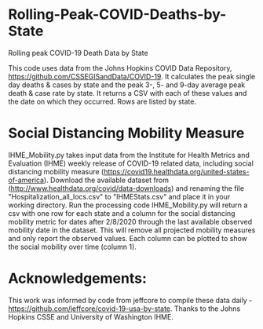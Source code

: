 # Rolling-Peak-COVID-Deaths-by-State
Rolling peak COVID-19 Death Data by State

This code uses data from the Johns Hopkins COVID Data Repository, https://github.com/CSSEGISandData/COVID-19.  It calculates the peak single day deaths & cases by state and the peak 3-, 5- and 9-day average peak death & case rate by state.  It returns a CSV with each of these values and the date on which they occurred.  Rows are listed by state.

# Social Distancing Mobility Measure
IHME_Mobility.py takes input data from the Institute for Health Metrics and Evaluation (IHME) weekly release of COVID-19 related data, including social distancing mobility measure (https://covid19.healthdata.org/united-states-of-america).  Download the available dataset from (http://www.healthdata.org/covid/data-downloads) and renaming the file "Hospitalization_all_locs.csv" to "IHMEStats.csv" and place it in your working directory.  Run the processing code IHME_Mobility.py will return a csv with one row for each state and a column for the social distancing mobility metric for dates after 2/8/2020 through the last available observed mobility date in the dataset.  This will remove all projected mobility measures and only report the observed values.  Each column can be plotted to show the social mobility over time (column 1).

# Acknowledgements: 
This work was informed by code from jeffcore to compile these data daily - https://github.com/jeffcore/covid-19-usa-by-state.  Thanks to the Johns Hopkins CSSE and University of Washington IHME.  
